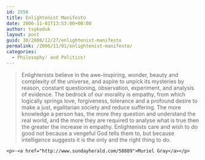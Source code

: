 ```yaml
---
id: 1556
title: Enlightenist Manifesto
date: 2006-11-01T13:53:00+00:00
author: tsykoduk
layout: post
guid: 30/2008/12/27/enlightenist-manifesto
permalink: /2006/11/01/enlightenist-manifesto/
categories:
  - Philosophy! and Politics!
---
```

<blockquote>Enlightenists believe in the awe-inspiring, wonder, beauty and complexity of the universe, and aspire to unpick its mysteries by reason, constant questioning, observation, experiment, and analysis of evidence. The bedrock of our morality is empathy, from which logically springs love, forgiveness, tolerance and a profound desire to make a just, egalitarian society and reduce suffering. The more knowledge a person has, the more they question and understand the real world, and the more they are required to analyse what is true then the greater the increase in empathy. Enlightenists care and wish to do good not because a vengeful God tells them to, but because intelligence suggests it is the only and the right thing to do.</blockquote>

	<p>-<a href="http://www.sundayherald.com/58809">Muriel Gray</a></p>